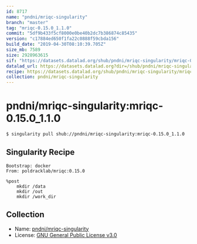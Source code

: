 ```yaml
---
id: 8717
name: "pndni/mriqc-singularity"
branch: "master"
tag: "mriqc-0.15.0_1.1.0"
commit: "5df9b433f5cf8000e0be40b2dc7b386874c85435"
version: "c17884ed650f1fa22c0888f59cbda156"
build_date: "2019-04-30T08:10:39.705Z"
size_mb: 7589
size: 2928963615
sif: "https://datasets.datalad.org/shub/pndni/mriqc-singularity/mriqc-0.15.0_1.1.0/2019-04-30-5df9b433-c17884ed/c17884ed650f1fa22c0888f59cbda156.simg"
datalad_url: https://datasets.datalad.org?dir=/shub/pndni/mriqc-singularity/mriqc-0.15.0_1.1.0/2019-04-30-5df9b433-c17884ed/
recipe: https://datasets.datalad.org/shub/pndni/mriqc-singularity/mriqc-0.15.0_1.1.0/2019-04-30-5df9b433-c17884ed/Singularity
collection: pndni/mriqc-singularity
---
```


# pndni/mriqc-singularity:mriqc-0.15.0_1.1.0

```bash
$ singularity pull shub://pndni/mriqc-singularity:mriqc-0.15.0_1.1.0
```

## Singularity Recipe

```singularity
Bootstrap: docker
From: poldracklab/mriqc:0.15.0

%post
    mkdir /data
    mkdir /out
    mkdir /work_dir
```

## Collection

 - Name: [pndni/mriqc-singularity](https://github.com/pndni/mriqc-singularity)
 - License: [GNU General Public License v3.0](https://api.github.com/licenses/gpl-3.0)

